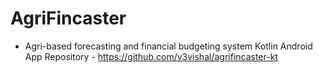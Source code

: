 # AgriFincaster
- Agri-based forecasting and financial budgeting system
Kotlin Android App Repository - https://github.com/v3vishal/agrifincaster-kt
